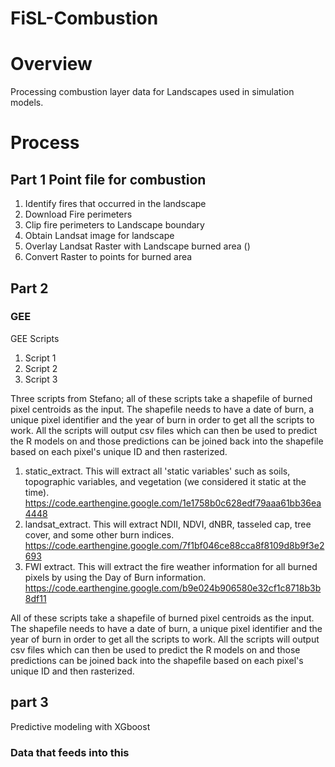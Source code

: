 # FiSL-Combustion

# Overview

Processing combustion layer data for Landscapes used in simulation models. 

# Process

## Part 1 Point file for combustion
1. Identify fires that occurred in the landscape
2. Download Fire perimeters
3. Clip fire perimeters to Landscape boundary
4. Obtain Landsat image for landscape
5. Overlay Landsat Raster with Landscape burned area ()
6. Convert Raster to points for burned area

## Part 2


### GEE

GEE Scripts
1. Script 1
2. Script 2
3. Script 3


Three scripts from Stefano; all of these scripts take a shapefile of burned pixel centroids as the input.  The shapefile needs to have a date of burn, a unique pixel identifier and the year of burn in order to get all the scripts to work.  All the scripts will output csv files which can then be used to predict the R models on and those predictions can be joined back into the shapefile based on each pixel's unique ID and then rasterized. 
1. static_extract. This will extract all 'static variables' such as soils, topographic variables, and vegetation (we considered it static at the time).   https://code.earthengine.google.com/1e1758b0c628edf79aaa61bb36ea4448
2. landsat_extract.  This will extract NDII, NDVI, dNBR, tasseled cap, tree cover, and some other burn indices.  https://code.earthengine.google.com/7f1bf046ce88cca8f8109d8b9f3e2693
3. FWI extract.  This will extract the fire weather information for all burned pixels by using the Day of Burn information. https://code.earthengine.google.com/b9e024b906580e32cf1c8718b3b8df11


All of these scripts take a shapefile of burned pixel centroids as the input.  The shapefile needs to have a date of burn, a unique pixel identifier and the year of burn in order to get all the scripts to work.  All the scripts will output csv files which can then be used to predict the R models on and those predictions can be joined back into the shapefile based on each pixel's unique ID and then rasterized.  

## part 3

Predictive modeling with XGboost

### Data that feeds into this 

